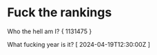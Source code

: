 # Fuck the rankings

Who the hell am I?
{ 1131475 }

What fucking year is it?
[ 2024-04-19T12:30:00Z ]
